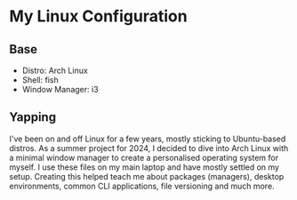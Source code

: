 # My Linux Configuration
## Base
- Distro: Arch Linux
- Shell: fish
- Window Manager: i3
## Yapping
I've been on and off Linux for a few years, mostly sticking to Ubuntu-based distros. As a summer project for 2024, I decided to dive into Arch Linux with a minimal window manager to create a personalised operating system for myself. I use these files on my main laptop and have mostly settled on my setup. Creating this helped teach me about packages (managers), desktop environments, common CLI applications, file versioning and much more.

